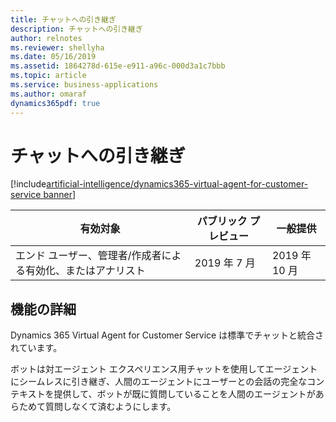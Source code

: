 ```yaml
---
title: チャットへの引き継ぎ
description: チャットへの引き継ぎ
author: relnotes
ms.reviewer: shellyha
ms.date: 05/16/2019
ms.assetid: 1864278d-615e-e911-a96c-000d3a1c7bbb
ms.topic: article
ms.service: business-applications
ms.author: omaraf
dynamics365pdf: true
---
```

# <a name="hand-off-to-chat"></a>チャットへの引き継ぎ
[!include[artificial-intelligence/dynamics365-virtual-agent-for-customer-service banner](../includes/artificial-intelligence/dynamics365-virtual-agent-for-customer-service.md)]

| 有効対象    |  パブリック プレビュー | 一般提供 | 
| ---------- | ---------- |---------- |
|エンド ユーザー、管理者/作成者による有効化、またはアナリスト|2019 年 7 月| 2019 年 10 月|



## <a name="feature-details"></a>機能の詳細
<!--feature detail start -->
Dynamics 365 Virtual Agent for Customer Service は標準でチャットと統合されています。
 
ボットは対エージェント エクスペリエンス用チャットを使用してエージェントにシームレスに引き継ぎ、人間のエージェントにユーザーとの会話の完全なコンテキストを提供して、ボットが既に質問していることを人間のエージェントがあらためて質問しなくて済むようにします。 

<!--
![](media/hand-off-omnichannel-engagement-hub-1.png "")--> <!-- Picture 735499876 -->
<!--feature detail end -->










